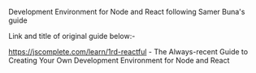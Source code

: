 Development Environment for Node and React following Samer Buna's guide

Link and title of original guide below:-

https://jscomplete.com/learn/1rd-reactful - 
The Always-recent Guide to Creating Your Own Development Environment for Node and React